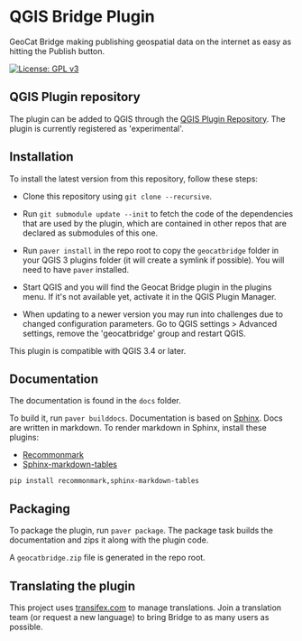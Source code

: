 # QGIS Bridge Plugin

GeoCat Bridge making publishing geospatial data on the internet as easy as hitting the Publish button.

[![License: GPL v3](https://img.shields.io/badge/License-GPLv3-blue.svg)](LICENSE.md)

## QGIS Plugin repository

The plugin can be added to QGIS through the [QGIS Plugin Repository](https://plugins.qgis.org/plugins/geocatbridge/). The plugin is currently registered as 'experimental'.

## Installation

To install the latest version from this repository, follow these steps:

- Clone this repository using `git clone --recursive`.

- Run `git submodule update --init` to fetch the code of the dependencies that are used by the plugin, which are contained in other repos that are declared as submodules of this one.

- Run `paver install` in the repo root to copy the `geocatbridge` folder in your QGIS 3 plugins folder (it will create a symlink if possible). You will need to have `paver` installed.

- Start QGIS and you will find the Geocat Bridge plugin in the plugins menu. If it's not available yet, activate it in the QGIS Plugin Manager.

- When updating to a newer version you may run into challenges due to changed configuration parameters. Go to QGIS settings > Advanced settings, remove the 'geocatbridge' group and restart QGIS.

This plugin is compatible with QGIS 3.4 or later.

## Documentation

The documentation is found in the `docs` folder.

To build it, run `paver builddocs`. Documentation is based on [Sphinx](https://www.sphinx-doc.org). Docs are written in markdown. To render markdown in Sphinx, install these plugins:

* [Recommonmark](https://github.com/readthedocs/recommonmark)
* [Sphinx-markdown-tables](https://github.com/ryanfox/sphinx-markdown-tables)

```
pip install recommonmark,sphinx-markdown-tables
```

## Packaging

To package the plugin, run `paver package`. The package task builds the documentation and zips it along with the plugin code.

A `geocatbridge.zip` file is generated in the repo root.


## Translating the plugin

This project uses [transifex.com](https://www.transifex.com/geocat/bridge-common) to manage translations. Join a translation team (or request a new language) to bring Bridge to as many users as possible.

